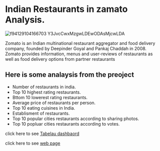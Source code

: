 # Indian Restaurants in zamato Analysis.

![f94129104166703 Y3JvcCwxMzgwLDEwODAsMjcwLDA](https://user-images.githubusercontent.com/111237089/222759326-96475d70-6398-497d-a93f-16b8118dabad.png)

Zomato is an Indian multinational restaurant aggregator and food delivery company, founded by Deepinder Goyal and Pankaj Chaddah in 2008. Zomato provides information, menus and user-reviews of restaurants as well as food delivery options from partner restaurants


## Here is some analaysis from the preoject
* Number of restaurants in india.
* Top 10 highest rating restaurants. 
* Bttom 10 lowerest rating restaurants.
* Average price of restaurants per person.
* Top 10 eating cuisines in India.
* Establisment of restaurants.
* Top 10 popular cities restaurants according to sharing photos.
* Top 10 popluar cities  restaurants according to votes.




click here to see [Tabelau dashbaord](https://public.tableau.com/shared/MFBRX9HTR?:display_count=n&:origin=viz_share_link)

click here to see [web page](https://vikas-budhani.github.io/Indian_Restaurants_in_zamato.github.io-/)
